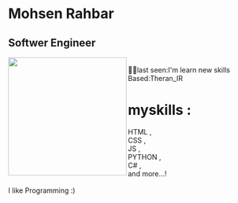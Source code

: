 # Mohsen Rahbar  
## Softwer Engineer<br>
<img align=left width="240"  height="240" src="https://64.media.tumblr.com/7460286610d604cb2394d9b03e7fcfa5/tumblr_oi5czt8lMz1qz9v0to7_500.gif" > <spam><br>
      👨‍💻last seen:I'm learn new skills<br>
      Based:Theran_IR<br>
      </spam>

# myskills :
<spam>
HTML ,<br>
CSS ,<br>
JS ,<br>
PYTHON ,<br>
C# ,<br>
and more...!
</spam>
<br>
<br>
I like Programming :)
